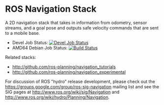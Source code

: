 ROS Navigation Stack
====================

A 2D navigation stack that takes in information from odometry, sensor
streams, and a goal pose and outputs safe velocity commands that are sent
to a mobile base.

 * Devel Job Status: [![Devel Job Status](http://jenkins.ros.org/buildStatus/icon?job=devel-indigo-navigation)](http://jenkins.ros.org/job/devel-indigo-navigation/)
 * AMD64 Debian Job Status: [![Build Status](http://jenkins.ros.org/buildStatus/icon?job=ros-indigo-navigation_binarydeb_trusty_amd64)](http://jenkins.ros.org/job/ros-indigo-navigation_binarydeb_trusty_amd64/)

Related stacks:

 * http://github.com/ros-planning/navigation_tutorials
 * http://github.com/ros-planning/navigation_experimental

For discussion of ROS "hydro" release development, please check out the 
https://groups.google.com/group/ros-sig-navigation mailing list and see
the SIG pages at http://www.ros.org/wiki/sig/Navigation and
http://www.ros.org/wiki/hydro/Planning/Navigation. 
